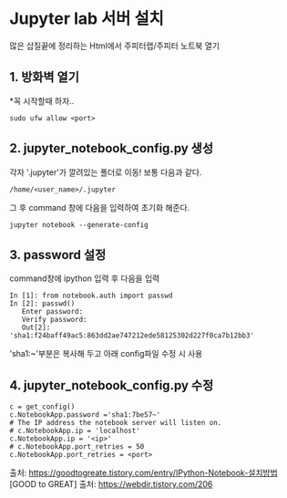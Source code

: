 # Jupyter lab 서버 설치

많은 삽질끝에 정리하는 Html에서 주피터랩/주피터 노트북 열기


## 1. 방화벽 열기
*꼭 시작할때 하자..

    sudo ufw allow <port>

## 2. jupyter_notebook_config.py 생성

각자 '.jupyter'가 깔려있는 폴더로 이동!
보통 다음과 같다. 

    /home/<user_name>/.jupyter

그 후 command 창에 다음을 입력하여 초기화 해준다.

    jupyter notebook --generate-config


## 3. password 설정

command창에 ipython 입력 후 다음을 입력

```Ipython
In [1]: from notebook.auth import passwd 
In [2]: passwd() 
   Enter password: 
   Verify password: 
   Out[2]: 'sha1:f24baff49ac5:863dd2ae747212ede58125302d227f0ca7b12bb3'
```

'sha1:~'부분은 복사해 두고 아래 config파일 수정 시 사용


## 4. jupyter_notebook_config.py 수정

    c = get_config()
    c.NotebookApp.password ='sha1:7be57~'
    # The IP address the notebook server will listen on. 
    # c.NotebookApp.ip = 'localhost' 
    c.NotebookApp.ip = '<ip>' 
    # c.NotebookApp.port_retries = 50 
    c.NotebookApp.port_retries = <port>



출처: https://goodtogreate.tistory.com/entry/IPython-Notebook-설치방법 [GOOD to GREAT]
출처: https://webdir.tistory.com/206
